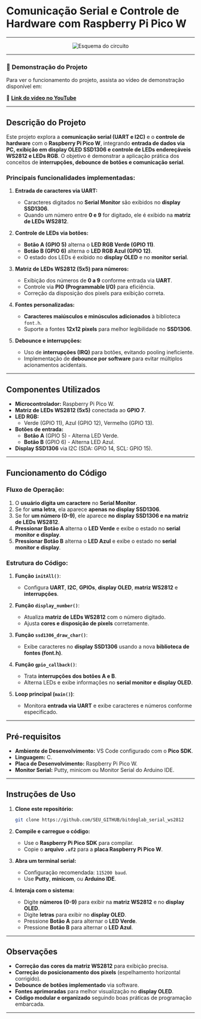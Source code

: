 # Comunicação Serial e Controle de Hardware com Raspberry Pi Pico W

---

<div align="center">
  <img src="https://github.com/user-attachments/assets/3c453f0d-73c3-408d-8452-5f7021a11f67" alt="Esquema do circuito">
</div>

---

### 🎥 **Demonstração do Projeto**

Para ver o funcionamento do projeto, assista ao vídeo de demonstração disponível em:

🔗 **[Link do vídeo no YouTube](https://youtu.be/5MUQSoWPf3s)**

---

## Descrição do Projeto

Este projeto explora a **comunicação serial (UART e I2C)** e o **controle de hardware** com o **Raspberry Pi Pico W**, integrando **entrada de dados via PC, exibição em display OLED SSD1306 e controle de LEDs endereçáveis WS2812 e LEDs RGB**. O objetivo é demonstrar a aplicação prática dos conceitos de **interrupções, debounce de botões e comunicação serial**.

### **Principais funcionalidades implementadas:**

1. **Entrada de caracteres via UART:**
   - Caracteres digitados no **Serial Monitor** são exibidos no **display SSD1306**.
   - Quando um número entre **0 e 9** for digitado, ele é exibido na **matriz de LEDs WS2812**.

2. **Controle de LEDs via botões:**
   - **Botão A (GPIO 5)** alterna o **LED RGB Verde (GPIO 11)**.
   - **Botão B (GPIO 6)** alterna o **LED RGB Azul (GPIO 12)**.
   - O estado dos LEDs é exibido no **display OLED** e no **monitor serial**.

3. **Matriz de LEDs WS2812 (5x5) para números:**
   - Exibição dos números de **0 a 9** conforme entrada via **UART**.
   - Controle via **PIO (Programmable I/O)** para eficiência.
   - Correção da disposição dos pixels para exibição correta.

4. **Fontes personalizadas:**
   - **Caracteres maiúsculos e minúsculos adicionados** à biblioteca `font.h`.
   - Suporte a fontes **12x12 pixels** para melhor legibilidade no **SSD1306**.

5. **Debounce e interrupções:**
   - Uso de **interrupções (IRQ)** para botões, evitando pooling ineficiente.
   - Implementação de **debounce por software** para evitar múltiplos acionamentos acidentais.

---

## Componentes Utilizados

- **Microcontrolador:** Raspberry Pi Pico W.
- **Matriz de LEDs WS2812 (5x5)** conectada ao **GPIO 7**.
- **LED RGB:**
  - Verde (GPIO 11), Azul (GPIO 12), Vermelho (GPIO 13).
- **Botões de entrada:**
  - **Botão A** (GPIO 5) - Alterna LED Verde.
  - **Botão B** (GPIO 6) - Alterna LED Azul.
- **Display SSD1306** via I2C (SDA: GPIO 14, SCL: GPIO 15).

---

## Funcionamento do Código

### **Fluxo de Operação:**
1. O **usuário digita um caractere** no **Serial Monitor**.
2. Se for **uma letra**, ela aparece **apenas no display SSD1306**.
3. Se for **um número (0-9)**, ele aparece **no display SSD1306 e na matriz de LEDs WS2812**.
4. **Pressionar Botão A** alterna o **LED Verde** e exibe o estado no **serial monitor e display**.
5. **Pressionar Botão B** alterna o **LED Azul** e exibe o estado no **serial monitor e display**.

### **Estrutura do Código:**

1. **Função `initAll()`**:
   - Configura **UART**, **I2C**, **GPIOs**, **display OLED**, **matriz WS2812** e **interrupções**.

2. **Função `display_number()`**:
   - Atualiza **matriz de LEDs WS2812** com o número digitado.
   - Ajusta **cores e disposição de pixels** corretamente.

3. **Função `ssd1306_draw_char()`**:
   - Exibe caracteres no **display SSD1306** usando a nova **biblioteca de fontes (font.h)**.

4. **Função `gpio_callback()`**:
   - Trata **interrupções dos botões A e B**.
   - Alterna LEDs e exibe informações no **serial monitor e display OLED**.

5. **Loop principal (`main()`)**:
   - Monitora **entrada via UART** e exibe caracteres e números conforme especificado.

---

## Pré-requisitos

- **Ambiente de Desenvolvimento:** VS Code configurado com o **Pico SDK**.
- **Linguagem:** C.
- **Placa de Desenvolvimento:** Raspberry Pi Pico W.
- **Monitor Serial:** Putty, minicom ou Monitor Serial do Arduino IDE.

---

## Instruções de Uso

1. **Clone este repositório:**
   ```bash
   git clone https://github.com/SEU_GITHUB/bitdoglab_serial_ws2812
   ```

2. **Compile e carregue o código:**
   - Use o **Raspberry Pi Pico SDK** para compilar.
   - Copie o **arquivo `.uf2`** para a **placa Raspberry Pi Pico W**.

3. **Abra um terminal serial:**
   - Configuração recomendada: `115200 baud`.
   - Use **Putty**, **minicom**, ou **Arduino IDE**.

4. **Interaja com o sistema:**
   - Digite **números (0-9)** para exibir na **matriz WS2812** e no **display OLED**.
   - Digite **letras** para exibir no **display OLED**.
   - Pressione **Botão A** para alternar o **LED Verde**.
   - Pressione **Botão B** para alternar o **LED Azul**.

---

## Observações

- **Correção das cores da matriz WS2812** para exibição precisa.
- **Correção do posicionamento dos pixels** (espelhamento horizontal corrigido).
- **Debounce de botões implementado** via software.
- **Fontes aprimoradas** para melhor visualização no **display OLED**.
- **Código modular e organizado** seguindo boas práticas de programação embarcada.

---



